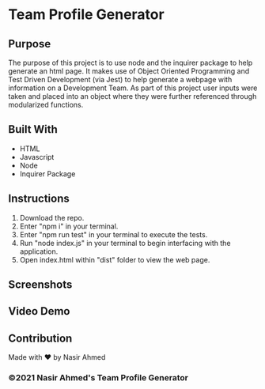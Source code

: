 # Team Profile Generator

## Purpose
The purpose of this project is to use node and the inquirer package to help generate an html page. It makes use of Object Oriented Programming and Test Driven Development (via Jest) to help generate a webpage with information on a Development Team. As part of this project user inputs were taken and placed into an object where they were further referenced through modularized functions.

## Built With
* HTML
* Javascript
* Node
* Inquirer Package

## Instructions
1. Download the repo.
2. Enter "npm i" in your terminal.
3. Enter "npm run test" in your terminal to execute the tests.
4. Run "node index.js" in your terminal to begin interfacing with the application.
5. Open index.html within "dist" folder to view the web page.

## Screenshots

## Video Demo


## Contribution
Made with ❤️ by Nasir Ahmed

### ©️2021 Nasir Ahmed's Team Profile Generator
